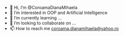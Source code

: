 - 👋 Hi, I’m @CoroamaDianaMihaela
- 👀 I’m interested in OOP and Artificial Intelligence
- 🌱 I’m currently learning ...
- 💞️ I’m looking to collaborate on ...
- 📫 How to reach me coroama.dianamihaela@yahoo.ro

<!---
CoroamaDianaMihaela/CoroamaDianaMihaela is a ✨ special ✨ repository because its `README.md` (this file) appears on your GitHub profile.
You can click the Preview link to take a look at your changes.
--->
